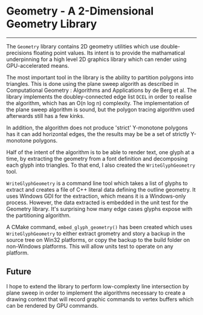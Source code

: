 # Geometry - A 2-Dimensional Geometry Library
---
The `Geometry` library contains 2D geometry utilities which use double-precisions
floating point values. Its intent is to provide the mathamatical underpinning for
a high level 2D graphics library which can render using GPU-accelerated means.

The most important tool in the library is the ability to partition polygons into
triangles. This is done using the plane sweep algorith as described in
Computational Geometry : Algorithms and Applications by de Berg et al. The
library implements the doubley-connected edge list `DCEL` in order to realise
the algorithm, which has an O(n log n) complexity. The implementation of the
plane sweep algorithm is sound, but the polygon tracing algorithm used afterwards
still has a few kinks.

In addition, the algorithm does not produce 'strict' Y-monotone polygons has it
can add horizontal edges, the the results may be be a set of strictly Y-monotone
polygons.

Half of the intent of the algorithm is to be able to render text, one glyph at a
time, by extracting the geometry from a font definition and decomposing each
glyph into triangles. To that end, I also created the `WriteGlyphGeometry` tool.

`WriteGlyphGeometry` is a command line tool which takes a list of glyphs to
extract and creates a file of C++ literal data defining the outline geometry.
It uses Windows GDI for the extraction, which means it is a Windows-only process.
However, the data extracted is embedded in the unit test for the Geometry
library. It's surprising how many edge cases glyphs expose with the partitioning
algorithm.

A CMake command, `embed_glyph_geometry()` has been created which uses
`WriteGlyphGeometry` to either extract grometry and story a backup in the source
tree on Win32 platforms, or copy the backup to the build folder on non-Windows
platforms. This will allow units test to operate on any platform.

## Future

I hope to extend the library to perform low-complexty line intersection by plane
sweep in order to implement the algorithms necessary to create a drawing context
that will record graphic commands to vertex buffers which can be rendered by GPU
commands.